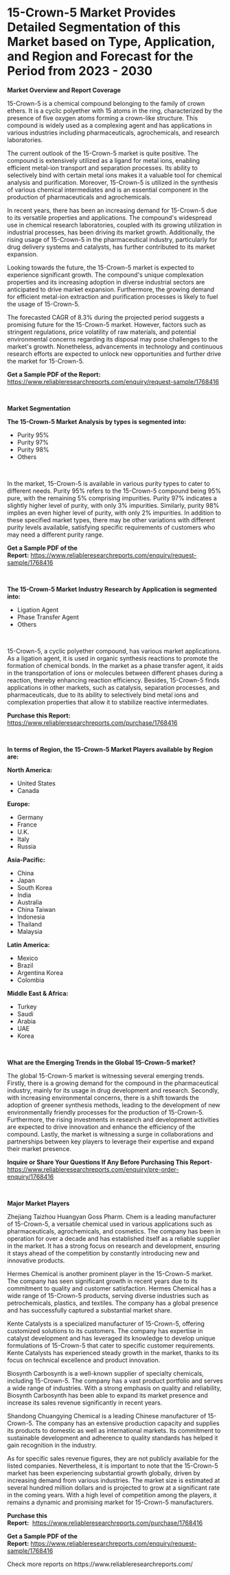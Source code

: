 <p><h1>15-Crown-5 Market Provides Detailed Segmentation of this Market based on Type, Application, and Region and Forecast for the Period from 2023 - 2030</h1></p><p><strong>Market Overview and Report Coverage</strong></p>
<p><p>15-Crown-5 is a chemical compound belonging to the family of crown ethers. It is a cyclic polyether with 15 atoms in the ring, characterized by the presence of five oxygen atoms forming a crown-like structure. This compound is widely used as a complexing agent and has applications in various industries including pharmaceuticals, agrochemicals, and research laboratories.</p><p>The current outlook of the 15-Crown-5 market is quite positive. The compound is extensively utilized as a ligand for metal ions, enabling efficient metal-ion transport and separation processes. Its ability to selectively bind with certain metal ions makes it a valuable tool for chemical analysis and purification. Moreover, 15-Crown-5 is utilized in the synthesis of various chemical intermediates and is an essential component in the production of pharmaceuticals and agrochemicals.</p><p>In recent years, there has been an increasing demand for 15-Crown-5 due to its versatile properties and applications. The compound's widespread use in chemical research laboratories, coupled with its growing utilization in industrial processes, has been driving its market growth. Additionally, the rising usage of 15-Crown-5 in the pharmaceutical industry, particularly for drug delivery systems and catalysts, has further contributed to its market expansion.</p><p>Looking towards the future, the 15-Crown-5 market is expected to experience significant growth. The compound's unique complexation properties and its increasing adoption in diverse industrial sectors are anticipated to drive market expansion. Furthermore, the growing demand for efficient metal-ion extraction and purification processes is likely to fuel the usage of 15-Crown-5.</p><p>The forecasted CAGR of 8.3% during the projected period suggests a promising future for the 15-Crown-5 market. However, factors such as stringent regulations, price volatility of raw materials, and potential environmental concerns regarding its disposal may pose challenges to the market's growth. Nonetheless, advancements in technology and continuous research efforts are expected to unlock new opportunities and further drive the market for 15-Crown-5.</p></p>
<p><strong>Get a Sample PDF of the Report:</strong> <a href="https://www.reliableresearchreports.com/enquiry/request-sample/1768416">https://www.reliableresearchreports.com/enquiry/request-sample/1768416</a></p>
<p>&nbsp;</p>
<p><strong>Market Segmentation</strong></p>
<p><strong>The 15-Crown-5 Market Analysis by types is segmented into:</strong></p>
<p><ul><li>Purity 95%</li><li>Purity 97%</li><li>Purity 98%</li><li>Others</li></ul></p>
<p>&nbsp;</p>
<p><p>In the market, 15-Crown-5 is available in various purity types to cater to different needs. Purity 95% refers to the 15-Crown-5 compound being 95% pure, with the remaining 5% comprising impurities. Purity 97% indicates a slightly higher level of purity, with only 3% impurities. Similarly, purity 98% implies an even higher level of purity, with only 2% impurities. In addition to these specified market types, there may be other variations with different purity levels available, satisfying specific requirements of customers who may need a different purity range.</p></p>
<p><strong>Get a Sample PDF of the Report:</strong>&nbsp;<a href="https://www.reliableresearchreports.com/enquiry/request-sample/1768416">https://www.reliableresearchreports.com/enquiry/request-sample/1768416</a></p>
<p>&nbsp;</p>
<p><strong>The 15-Crown-5 Market Industry Research by Application is segmented into:</strong></p>
<p><ul><li>Ligation Agent</li><li>Phase Transfer Agent</li><li>Others</li></ul></p>
<p>&nbsp;</p>
<p><p>15-Crown-5, a cyclic polyether compound, has various market applications. As a ligation agent, it is used in organic synthesis reactions to promote the formation of chemical bonds. In the market as a phase transfer agent, it aids in the transportation of ions or molecules between different phases during a reaction, thereby enhancing reaction efficiency. Besides, 15-Crown-5 finds applications in other markets, such as catalysis, separation processes, and pharmaceuticals, due to its ability to selectively bind metal ions and complexation properties that allow it to stabilize reactive intermediates.</p></p>
<p><strong>Purchase this Report:</strong>&nbsp; <a href="https://www.reliableresearchreports.com/purchase/1768416">https://www.reliableresearchreports.com/purchase/1768416</a></p>
<p>&nbsp;</p>
<p><strong>In terms of Region, the 15-Crown-5 Market Players available by Region are:</strong></p>
<p>
    <p> <strong> North America: </strong>
        <ul>
            <li>United States</li>
            <li>Canada</li>
        </ul>
        </p> 
    <p> <strong> Europe: </strong>
        <ul>
            <li>Germany</li>
            <li>France</li>
            <li>U.K.</li>
            <li>Italy</li>
            <li>Russia</li>
        </ul>
        </p> 
    <p> <strong> Asia-Pacific: </strong>
        <ul>
            <li>China</li>
            <li>Japan</li>
            <li>South Korea</li>
            <li>India</li>
            <li>Australia</li>
            <li>China Taiwan</li>
            <li>Indonesia</li>
            <li>Thailand</li>
            <li>Malaysia</li>
        </ul>
        </p> 
    <p> <strong> Latin America: </strong>
        <ul>
            <li>Mexico</li>
            <li>Brazil</li>
            <li>Argentina Korea</li>
            <li>Colombia</li>
        </ul>
        </p> 
    <p> <strong> Middle East & Africa: </strong>
        <ul>
            <li>Turkey</li>
            <li>Saudi</li>
            <li>Arabia</li>
            <li>UAE</li>
            <li>Korea</li>
        </ul>
    </p>
    </p>
<p>&nbsp;</p>
<p><strong>What are the Emerging Trends in the Global 15-Crown-5 market?</strong></p>
<p><p>The global 15-Crown-5 market is witnessing several emerging trends. Firstly, there is a growing demand for the compound in the pharmaceutical industry, mainly for its usage in drug development and research. Secondly, with increasing environmental concerns, there is a shift towards the adoption of greener synthesis methods, leading to the development of new environmentally friendly processes for the production of 15-Crown-5. Furthermore, the rising investments in research and development activities are expected to drive innovation and enhance the efficiency of the compound. Lastly, the market is witnessing a surge in collaborations and partnerships between key players to leverage their expertise and expand their market presence.</p></p>
<p><strong>Inquire or Share Your Questions If Any Before Purchasing This Report</strong>- <a href="https://www.reliableresearchreports.com/enquiry/pre-order-enquiry/1768416">https://www.reliableresearchreports.com/enquiry/pre-order-enquiry/1768416</a></p>
<p>&nbsp;</p>
<p><strong>Major Market Players</strong></p>
<p><p>Zhejiang Taizhou Huangyan Goss Pharm. Chem is a leading manufacturer of 15-Crown-5, a versatile chemical used in various applications such as pharmaceuticals, agrochemicals, and cosmetics. The company has been in operation for over a decade and has established itself as a reliable supplier in the market. It has a strong focus on research and development, ensuring it stays ahead of the competition by constantly introducing new and innovative products.</p><p>Hermes Chemical is another prominent player in the 15-Crown-5 market. The company has seen significant growth in recent years due to its commitment to quality and customer satisfaction. Hermes Chemical has a wide range of 15-Crown-5 products, serving diverse industries such as petrochemicals, plastics, and textiles. The company has a global presence and has successfully captured a substantial market share.</p><p>Kente Catalysts is a specialized manufacturer of 15-Crown-5, offering customized solutions to its customers. The company has expertise in catalyst development and has leveraged its knowledge to develop unique formulations of 15-Crown-5 that cater to specific customer requirements. Kente Catalysts has experienced steady growth in the market, thanks to its focus on technical excellence and product innovation.</p><p>Biosynth Carbosynth is a well-known supplier of specialty chemicals, including 15-Crown-5. The company has a vast product portfolio and serves a wide range of industries. With a strong emphasis on quality and reliability, Biosynth Carbosynth has been able to expand its market presence and increase its sales revenue significantly in recent years.</p><p>Shandong Chuangying Chemical is a leading Chinese manufacturer of 15-Crown-5. The company has an extensive production capacity and supplies its products to domestic as well as international markets. Its commitment to sustainable development and adherence to quality standards has helped it gain recognition in the industry.</p><p>As for specific sales revenue figures, they are not publicly available for the listed companies. Nevertheless, it is important to note that the 15-Crown-5 market has been experiencing substantial growth globally, driven by increasing demand from various industries. The market size is estimated at several hundred million dollars and is projected to grow at a significant rate in the coming years. With a high level of competition among the players, it remains a dynamic and promising market for 15-Crown-5 manufacturers.</p></p>
<p><strong>Purchase this Report:</strong>&nbsp;&nbsp;<a href="https://www.reliableresearchreports.com/purchase/1768416">https://www.reliableresearchreports.com/purchase/1768416</a></p>
<p></p>
<p><strong>Get a Sample PDF of the Report:</strong>&nbsp;<a href="https://www.reliableresearchreports.com/enquiry/request-sample/1768416">https://www.reliableresearchreports.com/enquiry/request-sample/1768416</a></p>
<p>Check more reports on https://www.reliableresearchreports.com/</p>